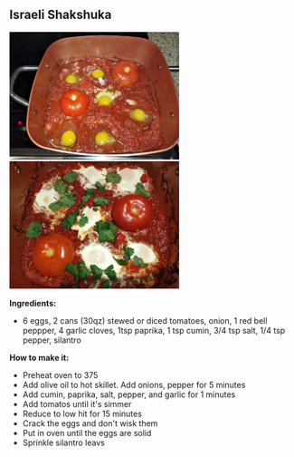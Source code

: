 ## Israeli Shakshuka

![](shakshuka.jpg)
![](shakshuka2.jpg)

**Ingredients:**

* 6 eggs, 2 cans (30qz) stewed or diced tomatoes, onion, 1 red bell peppper, 4 garlic cloves, 1tsp paprika, 1 tsp cumin, 3/4 tsp salt, 1/4 tsp pepper, silantro

**How to make it:**

* Preheat oven to 375
* Add olive oil to hot skillet. Add onions, pepper for 5 minutes
* Add cumin, paprika, salt, pepper, and garlic for 1 minutes
* Add tomatos until it's simmer
* Reduce to low hit for 15 minutes
* Crack the eggs and don't wisk them
* Put in oven until the eggs are solid
* Sprinkle silantro leavs
